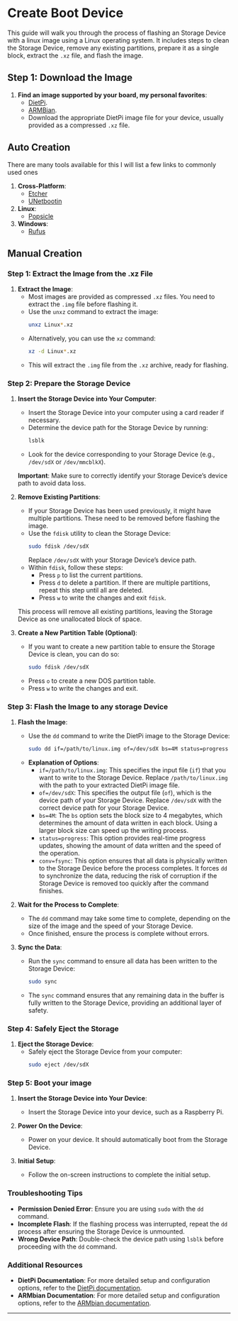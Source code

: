 # Create Boot Device

This guide will walk you through the process of flashing an Storage Device with a linux image using a Linux operating system. It includes steps to clean the Storage Device, remove any existing partitions, prepare it as a single block, extract the `.xz` file, and flash the image.

## Step 1: Download the Image
1. **Find an image supported by your board, my personal favorites**:
   - [DietPi](https://dietpi.com).
   - [ARMBian](https://fi.mirror.armbian.de/dl/).
   - Download the appropriate DietPi image file for your device, usually provided as a compressed `.xz` file.

## Auto Creation

There are many tools available for this I will list a few links to commonly used ones

1. **Cross-Platform**:
   - [Etcher](https://etcher.balena.io/)
   - [UNetbootin](https://unetbootin.github.io/)
1. **Linux**:
   - [Popsicle](https://github.com/pop-os/popsicle)
1. **Windows**:
   - [Rufus](https://rufus.ie/en/)


## Manual Creation

### Step 1: Extract the Image from the .xz File
1. **Extract the Image**:
   - Most images are provided as compressed `.xz` files. You need to extract the `.img` file before flashing it.
   - Use the `unxz` command to extract the image:
     ```bash
     unxz Linux*.xz
     ```
   - Alternatively, you can use the `xz` command:
     ```bash
     xz -d Linux*.xz
     ```
   - This will extract the `.img` file from the `.xz` archive, ready for flashing.

### Step 2: Prepare the Storage Device
1. **Insert the Storage Device into Your Computer**:
   - Insert the Storage Device into your computer using a card reader if necessary.
   - Determine the device path for the Storage Device by running:
     ```bash
     lsblk
     ```
   - Look for the device corresponding to your Storage Device (e.g., `/dev/sdX` or `/dev/mmcblkX`).

   **Important**: Make sure to correctly identify your Storage Device’s device path to avoid data loss.

2. **Remove Existing Partitions**:
   - If your Storage Device has been used previously, it might have multiple partitions. These need to be removed before flashing the image.
   - Use the `fdisk` utility to clean the Storage Device:
     ```bash
     sudo fdisk /dev/sdX
     ```
     Replace `/dev/sdX` with your Storage Device’s device path.
   - Within `fdisk`, follow these steps:
     - Press `p` to list the current partitions.
     - Press `d` to delete a partition. If there are multiple partitions, repeat this step until all are deleted.
     - Press `w` to write the changes and exit `fdisk`.

   This process will remove all existing partitions, leaving the Storage Device as one unallocated block of space.

3. **Create a New Partition Table (Optional)**:
   - If you want to create a new partition table to ensure the Storage Device is clean, you can do so:
     ```bash
     sudo fdisk /dev/sdX
     ```
   - Press `o` to create a new DOS partition table.
   - Press `w` to write the changes and exit.



### Step 3: Flash the Image to any storage Device

1. **Flash the Image**:
   - Use the `dd` command to write the DietPi image to the Storage Device:
     ```bash
     sudo dd if=/path/to/linux.img of=/dev/sdX bs=4M status=progress conv=fsync
     ```
   - **Explanation of Options**:
     - `if=/path/to/linux.img`: This specifies the input file (`if`) that you want to write to the Storage Device. Replace `/path/to/linux.img` with the path to your extracted DietPi image file.
     - `of=/dev/sdX`: This specifies the output file (`of`), which is the device path of your Storage Device. Replace `/dev/sdX` with the correct device path for your Storage Device.
     - `bs=4M`: The `bs` option sets the block size to 4 megabytes, which determines the amount of data written in each block. Using a larger block size can speed up the writing process.
     - `status=progress`: This option provides real-time progress updates, showing the amount of data written and the speed of the operation.
     - `conv=fsync`: This option ensures that all data is physically written to the Storage Device before the process completes. It forces `dd` to synchronize the data, reducing the risk of corruption if the Storage Device is removed too quickly after the command finishes.

2. **Wait for the Process to Complete**:
   - The `dd` command may take some time to complete, depending on the size of the image and the speed of your Storage Device.
   - Once finished, ensure the process is complete without errors.

3. **Sync the Data**:
   - Run the `sync` command to ensure all data has been written to the Storage Device:
     ```bash
     sudo sync
     ```
   - The `sync` command ensures that any remaining data in the buffer is fully written to the Storage Device, providing an additional layer of safety.


### Step 4: Safely Eject the Storage
1. **Eject the Storage Device**:
   - Safely eject the Storage Device from your computer:
     ```bash
     sudo eject /dev/sdX
     ```

### Step 5: Boot your image
1. **Insert the Storage Device into Your Device**:
   - Insert the Storage Device into your device, such as a Raspberry Pi.

2. **Power On the Device**:
   - Power on your device. It should automatically boot from the Storage Device.

3. **Initial Setup**:
   - Follow the on-screen instructions to complete the initial setup.

### Troubleshooting Tips
- **Permission Denied Error**: Ensure you are using `sudo` with the `dd` command.
- **Incomplete Flash**: If the flashing process was interrupted, repeat the `dd` process after ensuring the Storage Device is unmounted.
- **Wrong Device Path**: Double-check the device path using `lsblk` before proceeding with the `dd` command.

### Additional Resources
- **DietPi Documentation**: For more detailed setup and configuration options, refer to the [DietPi documentation](https://dietpi.com/docs/).
- **ARMbian Documentation**: For more detailed setup and configuration options, refer to the [ARMbian documentation](https://docs.armbian.com/).

---